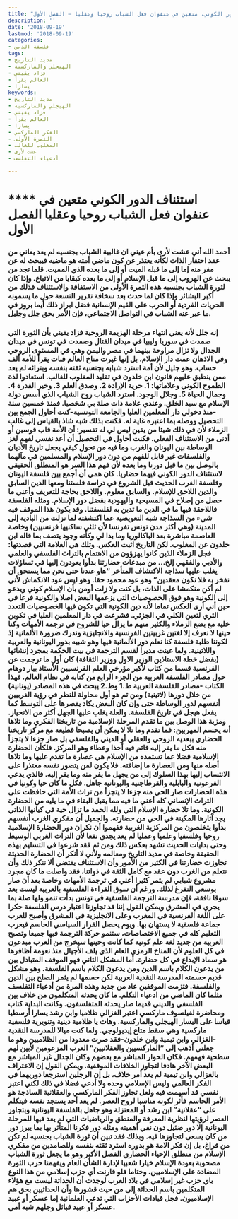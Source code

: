 ```yaml
---
title: "استئناف الدور الكوني، متعين في عنفوان فعل الشباب روحيا وعقليا – الفصل الأول"
description: ''
date: '2018-09-19'
lastmod: '2018-09-19'
categories:
- فلسفة الدين
tags:
- مديد التاريخ
- الهيجلي والماركسية
- فزاد يقيني
- العالم يقرأ
- يسارا
keywords:
- مديد التاريخ
- الهيجلي والماركسية
- فزاد يقيني
- العالم يقرأ
- يسارا
- الفكر الماركسي
- الثمرة الأولى
- المغلوب للغالب
- عشت لأرى
- أدعياء التفلسف

---
```

# **** **استئناف الدور الكوني متعين في عنفوان فعل الشباب روحيا وعقليا الفصل الأول**

### أحمد الله أني عشت لأرى بأم عيني ان غالبية الشباب بجنسيه لم يعد يعاني من عقد احتقار الذات لكأنه يعتذر عن كون ماضي أمته هو ماضيه فيبحث له عن مفر منه إما إلى ما قبله الميت أو إلى ما بعده الذي المميت. قلما تجد من يبحث عن الهروب إلى ما قبل الإسلام أو إلى ما بعده كبقايا من الاتباع. وإذا كان لثورة الشباب بجنسيه هذه الثمرة الأولى من الاستفاقة والاستئناف فذلك من أكبر البشائر وإذا كان لما حدث بعد سخافة تقرير التسعة حول ما يسمونه الحريات الفردية أو الحرب على القيم الإنسانية فضل ابراز ذلك أيما بروز في ما عبر عنه الشباب في التواصل الاجتماعي، فإن الأمر بحق جلل وجليل.

### إنه جلل لأنه يعني انتهاء مرحلة الهزيمة الروحية فزاد يقيني بأن الثورة التي صمدت في سوريا وليبيا في ميدان القتال وصمدت في تونس في ميدان الجدال ولا تزال مراوحة بينهما في مصر واليمن وهي في المستوى الروحي وفي الاذهان عمت دار الإسلام، بل إنها غيرت مناخ العالم فبات يقرأ للأمة ألف حساب. وهو جليل لأن أمة استرد شبابه بجنسيه ثقته بنفسه وبتراثه لم يعد ممن ينطبق عليهم قانون ابن خلدون في تقليد المغلوب للغالب. استعادوا لذة الطموح الكوني وعلاماتها: 1. حرية الإرادة 2. وصدق العلم 3. وخير القدرة 4. وجمال الحياة 5. وجلال الوجود. استرد الشباب روح الشباب الذي أسس دولة الإسلام مع سيد الخلق. وعندي علامة ذات صلة بي شخصيا. فمنذ خمسين سنة -منذ دخولي دار المعلمين العليا والجامعة التونسية-كنت أحاول الجمع بين التحصيل ووصله بما اعتبره غاية له. فكنت بذلك شبه شاذ بالقياس إلى غالب الزملاء لأن في ذلك شيئا من يقين ليس لي له تفسير: أن الأمة قاب قوسين أو أدنى من الاستئناف الفعلي. فكنت أحاول في التحصيل أن أعد نفسي لفهم لغز الوساطة بين اليونان والغرب وما فيه من تحول كيفي يجعل تاريخ الأديان والفلسفات غير قابل للفهم من دون دور الإسلام والمسلمين في مآلهما بالوصل بين ما قبل دورنا وما بعده لأن فهم هذا السر هو المنطلق الحقيقي لاستئناف الدور الكوني فيهما حضاريا. كان همي أن أجمع بين فلسفة اليونان وفلسفة الغرب الحديث قبل الشروع في دراسة فلستنا ومعها الدين السابق والدين اللاحق للإسلام. والسابق معلوم. واللاحق بحاجة للتعريف وأعني ما حصل من إصلاح في المسيحية واليهودية بفضل دور الإسلام. ومثله الفلسفة فاللاحقة فيها ما في الدين ما تدين به لفلسفتنا. وقد يكون هذا الموقف فيه شيء من السذاجة شبه التعويضية عما اكتشفته لما نزلت من البادية إلى المدينة (وهي أكثر مدن تونس تفرنسا لأن ثلثي ساكنيها فرنسيين) وخاصة العاصمة مباشرة بعد الباكالوريا وما بدا لي وكأنه وجود يتصف بما قاله ابن خلدون عن المغلوب. لكن التاريخ اثبت العكس. وتلك هي العلامة التي قصدتها: فجل الزملاء الذين كانوا يهزؤون من الاهتمام بالتراث الفلسفي والعلمي والأدبي والفقهي إلخ… من مبدعات حضارتنا بدأوا يعودون إليها في تساؤلات يغلب عليها سذاجة الاكتشاف المتأخر “هاو عندنا حتى نحن مما يستحق أن نفخر به فلا نكون معقدين” وهو عود محمود حقا. وهو ليس عود الانكماش لأني لم أكن منكمشا على الذات، بل كنت ولا زلت أومن بأن الإسلام كوني ويدعو إلى الكونية وهو فوق الخصوصيات التي يزعمها البعض اصلا والكونية فرعا في حين أني أرى العكس تماما لأنه دين الكونية التي تكون فيها الخصوصيات التعدد الثري لتعين الكلي في الجزئي. فشرعت في دار المعلمين العليا في تكوين خلية مع بضع الزملاء والكثير منهم ما يزال حيا للشروع في ترجمة الأمهات وكنا حينها لا نعرف إلا لغتين غربيتين الفرنسية والانجليزية وندرك ضرورة الألمانية إذ لكوننا طلبة فلسفة كنا نعلم دور الألمانية فيها وهو شبيه بدور اليونانية والعربية واللاتينية. ولما عينت مديرا لقسم الترجمة في بيت الحكمة بمجرد إنشائها (بفضل خطة الاستاذين الوزير الاول ووزير الثقافة) كان أول ما ترجمت عن الفرنسية قسما من كتاب لأكبر مؤرخي العلم الفرنسيين الأستاذ بيار دوهام حول مصادر الفلسفة العربية من الجزء الرابع من كتابه في نظام العالم. فهذا الكتاب -مصادر الفلسفة العربية ط.1 وط.2 يبحث في هذه المصادر (يونانية) من خلال دورها (لاتينية) ومن ثم هو أول محاولة للنظر في رؤية الغربيين أنفسهم لدور الوساطة حتى وإن كان البعض يكاد يقصرها على التوسط كما يفعل هيجل في تاريخ الفلسفة. والعلة يغلب عليها الجهل أكثر من الانحياز. ومزية هذا الوصل بين ما تقدم المرحلة الإسلامية من تاريخنا الفكري وما تلاها أنه يحسم المهربين: فما تقدم وما تلا لا يمكن أن يصبحا قطيعة مع مركز تاريخنا الحضاري ببعديه الروحي والعقلي أو الديني والفلسفي بل صار جزءا لا يتجزأ منه فكل ما يفر إليه قائم فيه أخذا وعطاء وهو المركز. فلكأن الحضارة الإسلامية فضلا عما تستمده من الإسلام هي عصارة ما تقدم عليها وما تلاها أصله منها ومن العصارة ما إضافته. فلا يكون لمن يتصور نفسه معتذرا على الانتساب إليها بهذا السلوك إلى من يجهل ما يفر منه وما يفر إليه. فالذي يدعي الفرعونية والبابلية والقرطاجنية واليونانية جاهل. فكل ما كان حيا وكونيا في هذه الحضارات صار الحي منه جزءا لا يتجزأ من تراث الأمة التي حافظت على التراث الإنساني كله أعني ما فيه مما يقبل البقاء في ما يليه من الحضارة الكونية. وما تلا حضارة الإسلام التي ولله الحمد ما تزال حية في كيانها الذاتي يجد آثارها المكينة في الحي من حضارته. والجميل أن مفكري الغرب أنفسهم بدأوا يتخلصون من المركزية الغربية ففهموا أن نكران دور الحضارة الإسلامية روحيا وفلسفيا وعلميا وعمليا لم يعد يجدي نفعا لأن التراث الغربي الوسيط وحتى بدايات الحديث تشهد بعكس ذلك ومن ثم فقد شرعوا في التسليم بهذه الحقيقة وخاصة في مديد التاريخ ومعالمه ولأني لا أنكر أن الحضارة الحديثة تجاوزت حضارتنا في الكثير من الأمور وأن الاستئناف يقتضي ألا ننكر ذلك وأن نتعلم من الغرب دون عقد مع كامل الثقة في ذواتنا، فقد واصلت ما كان مجرد مشروع شبابي لم يثمر كثيرا أعني في ترجمة الأمهات وخاصة بعد أن صار بوسعي التفرغ لذلك. ورغم أن سوق القراءة الفلسفية بالعربية ليست بعد سوقا نافقة، فإن مدرسة الترجمة الفلسفية في تونس بدأت تنمو ولها صلة بما يجري في المشرق ويمكن القول إننا قد تجاوزنا اعتبار درس الفلسفة حكرا على اللغة الفرنسية في المغرب وعلى الانجليزية في المشرق وأصبح للعرب جماعة فلسفية لا يستهان بها. ويوم يحصل القرار السياسي الحاسم فيعرب التعليم كله في جميع الاختصاصات، ستنمو حركة الترجمة فيها جميعا وتصبح العربية من جديد لغة علم كونية كما كانت وحينها سيخرج من العرب مبدعون في كل العلوم لأن المناخ الرمزي العام الذي يلف الأجيال منذ نعومة أظافرها هو سماد الإبداع في كل حضارة. أما المشكل الثاني فهو الموقف المتبادل بين من يدعون الكلام باسم الدين ومن يدعون الكلام باسم الفلسفة. وهو مشكل قديم حسمته المدرسة النقدية العربية لكن حسمها لم يثمر الصلح بين الدين والفلسفة. فتزمت الموقفين عاد من جديد وهذه المرة من أدعياء التفلسف مثلما كان الماضي من ادعياء التكلم. ما كان يحدثه المتكلمون من خلاف بين الفلسفي والديني قديما صار يحدثه المتفلسفون. وكانت البداية كتاب ومحاضرة لفيلسوف ماركسي اعتبر الغزالي ظلاميا وابن رشد يسارا أرسطيا قياسا على اليسار الهيجلي والماركسية. وهات يا ظلامية دينية وتنويرية فلسفية ماركسية وهي سقط متاع إيديولوجي. ولما كنت ميالا للمدرسة النقدية -الغزالي وابن تيمية وابن خلدون-فقد صرت معدودا من الظلاميين وهو ما جعلني أذهب إلى “الماركسيين والعقلانيين” العرب المزعومين لأبين لهم سطحية فهمهم. فكان الحوار المباشر مع بعضهم وكان الجدال غير المباشر مع البعض الآخر هادفا لتجاوز الخلافات الموقفية. ويمكن القول إن الاعتراف بالغزالي وابن تيمية لم يعد أمر خلاف، بل إن الرجلين استرجعا دوريهما في الفكر العالمي وليس الإسلامي وحده ولا أدعي فضلا في ذلك لكني اعتبر نفسي قد أسهمت فيه ولعل تجاوز الفكر الماركسي والعقلانية الساذجة هو الأمر الحاسم فأثر لكونه مناسبا لروح العصر. لم يعد أحد يستجد نفسه فيتكلم على “عقلانية” ابن رشد أو المعتزلة وهو جاهل بالفلسفة اليونانية وبتجاوز العصر لرؤيتها لنظرية المعرفة والمنطق والرياضيات التي لم يعد فيها للمرحلة اليونانية إلا دور ضئيل دون نفي أهميته ومثله دور فكرنا المتأثر بها بما يبرز دور من كان يسعى لتجاوزها فيه. وبذلك فقد تبين أن ثورة الشباب بجنسيه لم تكن من فراغ، بل إن فكر الامة هو بدوره استرد ثقته بنفسه وللصامدين من مفكري الإسلام من منطلق الإحياء الحضاري الفضل الأكبر وهو ما يجعل ثورة الشباب مصحوبة بعودة الإسلام خيارا شعبيا لإدارة الشأن العام ويفهمنا حرب الثورة المضادة على الإسلاميين. وختاما فلو قارنت أي حزب إسلامي من هذا النوع باي حزب غير إسلامي في بلاد العرب لوجدت أن الحداثة ليست مع هؤلاء المتكلمين باسم الحداثة إلى من حيث قشورها وأن الحداثيين بحق هم الإسلاميون. فجل قيادات الأحزاب التي تدعي العلمانية إما عسكر أو عبيد عسكر أو عبيد قبائل وجلهم شبه أمي.

###